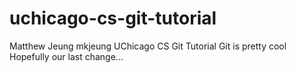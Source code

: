 # uchicago-cs-git-tutorial
Matthew Jeung mkjeung
UChicago CS Git Tutorial
Git is pretty cool
Hopefully our last change...
